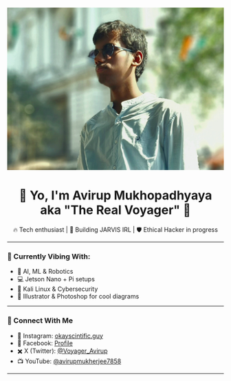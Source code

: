 <p align="center">
  <img src="https://github.com/avirup04/avirup04/blob/main/avatar.jpg?raw=true" width="1000" alt="Avirup's Avatar"/>
</p>

<h1 align="center">👋 Yo, I'm Avirup Mukhopadhyaya aka "The Real Voyager" 🚀</h1>

<p align="center">
  🔥 Tech enthusiast | 🤖 Building JARVIS IRL | 🛡️ Ethical Hacker in progress
</p>

---

### 🚀 Currently Vibing With:
- 🧠 AI, ML & Robotics
- 💻 Jetson Nano + Pi setups
- 🔐 Kali Linux & Cybersecurity
- 🎨 Illustrator & Photoshop for cool diagrams

---

### 🔗 Connect With Me

- 📸 Instagram: [okayscintific.guy](https://instagram.com/okayscintific.guy)  
- 👤 Facebook: [Profile](https://facebook.com/profile.php?id=100089098132731)  
- ✖️ X (Twitter): [@Voyager_Avirup](https://x.com/Voyager_Avirup)  
- 📺 YouTube: [@avirupmukherjee7858](https://www.youtube.com/@avirupmukherjee7858)

---
